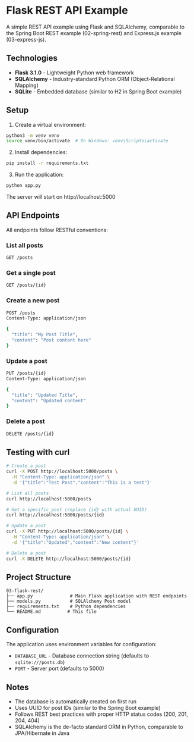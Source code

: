 # Flask REST API Example

A simple REST API example using Flask and SQLAlchemy, comparable to the Spring Boot REST example (02-spring-rest) and Express.js example (03-express-js).

## Technologies

- **Flask 3.1.0** - Lightweight Python web framework
- **SQLAlchemy** - Industry-standard Python ORM (Object-Relational Mapping)
- **SQLite** - Embedded database (similar to H2 in Spring Boot example)

## Setup

1. Create a virtual environment:
```bash
python3 -m venv venv
source venv/bin/activate  # On Windows: venv\Scripts\activate
```

2. Install dependencies:
```bash
pip install -r requirements.txt
```

3. Run the application:
```bash
python app.py
```

The server will start on http://localhost:5000

## API Endpoints

All endpoints follow RESTful conventions:

### List all posts
```bash
GET /posts
```

### Get a single post
```bash
GET /posts/{id}
```

### Create a new post
```bash
POST /posts
Content-Type: application/json

{
  "title": "My Post Title",
  "content": "Post content here"
}
```

### Update a post
```bash
PUT /posts/{id}
Content-Type: application/json

{
  "title": "Updated Title",
  "content": "Updated content"
}
```

### Delete a post
```bash
DELETE /posts/{id}
```

## Testing with curl

```bash
# Create a post
curl -X POST http://localhost:5000/posts \
  -H "Content-Type: application/json" \
  -d '{"title":"Test Post","content":"This is a test"}'

# List all posts
curl http://localhost:5000/posts

# Get a specific post (replace {id} with actual UUID)
curl http://localhost:5000/posts/{id}

# Update a post
curl -X PUT http://localhost:5000/posts/{id} \
  -H "Content-Type: application/json" \
  -d '{"title":"Updated","content":"New content"}'

# Delete a post
curl -X DELETE http://localhost:5000/posts/{id}
```

## Project Structure

```
03-flask-rest/
├── app.py              # Main Flask application with REST endpoints
├── models.py           # SQLAlchemy Post model
├── requirements.txt    # Python dependencies
└── README.md          # This file
```

## Configuration

The application uses environment variables for configuration:

- `DATABASE_URL` - Database connection string (defaults to `sqlite:///posts.db`)
- `PORT` - Server port (defaults to 5000)

## Notes

- The database is automatically created on first run
- Uses UUID for post IDs (similar to the Spring Boot example)
- Follows REST best practices with proper HTTP status codes (200, 201, 204, 404)
- SQLAlchemy is the de-facto standard ORM in Python, comparable to JPA/Hibernate in Java
